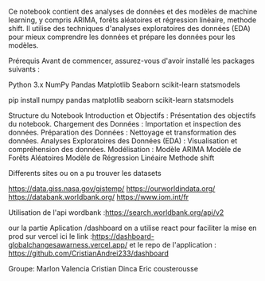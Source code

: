 Ce notebook contient des analyses de données et des modèles de machine learning, y compris ARIMA, forêts aléatoires et régression linéaire, methode shift. Il utilise des techniques d'analyses exploratoires des données (EDA) pour mieux comprendre les données et prépare les données pour les modèles.

Prérequis
Avant de commencer, assurez-vous d'avoir installé les packages suivants :

Python 3.x
NumPy
Pandas
Matplotlib
Seaborn
scikit-learn
statsmodels

pip install numpy pandas matplotlib seaborn scikit-learn statsmodels

Structure du Notebook
Introduction et Objectifs : Présentation des objectifs du notebook.
Chargement des Données : Importation et inspection des données.
Préparation des Données : Nettoyage et transformation des données.
Analyses Exploratoires des Données (EDA) : Visualisation et compréhension des données.
Modélisation :
Modèle ARIMA
Modèle de Forêts Aléatoires
Modèle de Régression Linéaire
Methode shift 



Differents sites ou on a pu trouver les datasets 

https://data.giss.nasa.gov/gistemp/
https://ourworldindata.org/
https://databank.worldbank.org/
https://www.iom.int/fr

Utilisation de l'api wordbank :https://search.worldbank.org/api/v2

our la partie Aplication /dashboard on a utilise react pour faciliter la mise en prod sur vercel ici le link
:https://dashboard-globalchangesawarness.vercel.app/
et le repo de l'application : https://github.com/CristianAndrei233/dashboard

Groupe:
Marlon Valencia 
Cristian Dinca
Eric cousterousse